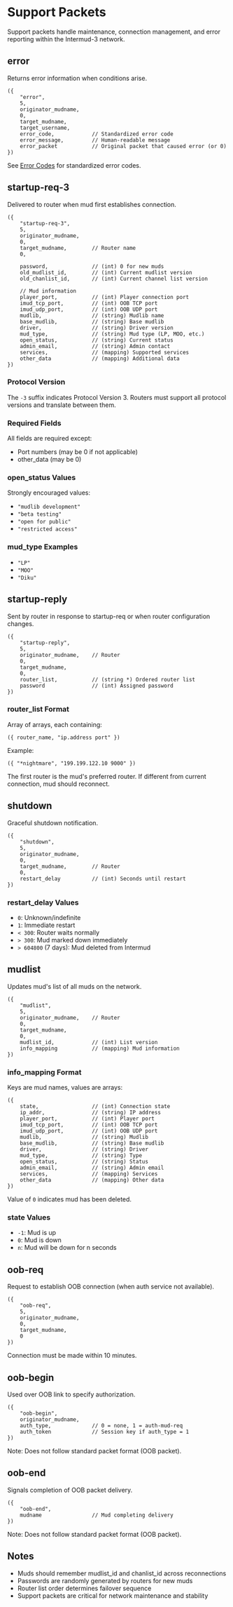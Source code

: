 # Support Packets

Support packets handle maintenance, connection management, and error reporting within the Intermud-3 network.

## error

Returns error information when conditions arise.

```lpc
({
    "error",
    5,
    originator_mudname,
    0,
    target_mudname,
    target_username,
    error_code,            // Standardized error code
    error_message,         // Human-readable message
    error_packet           // Original packet that caused error (or 0)
})
```

See [Error Codes](reference.md#error-codes) for standardized error codes.

## startup-req-3

Delivered to router when mud first establishes connection.

```lpc
({
    "startup-req-3",
    5,
    originator_mudname,
    0,
    target_mudname,        // Router name
    0,
    
    password,              // (int) 0 for new muds
    old_mudlist_id,        // (int) Current mudlist version
    old_chanlist_id,       // (int) Current channel list version
    
    // Mud information
    player_port,           // (int) Player connection port
    imud_tcp_port,         // (int) OOB TCP port
    imud_udp_port,         // (int) OOB UDP port  
    mudlib,                // (string) Mudlib name
    base_mudlib,           // (string) Base mudlib
    driver,                // (string) Driver version
    mud_type,              // (string) Mud type (LP, MOO, etc.)
    open_status,           // (string) Current status
    admin_email,           // (string) Admin contact
    services,              // (mapping) Supported services
    other_data             // (mapping) Additional data
})
```

### Protocol Version
The `-3` suffix indicates Protocol Version 3. Routers must support all protocol versions and translate between them.

### Required Fields
All fields are required except:
- Port numbers (may be 0 if not applicable)
- other_data (may be 0)

### open_status Values
Strongly encouraged values:
- `"mudlib development"`
- `"beta testing"`
- `"open for public"`
- `"restricted access"`

### mud_type Examples
- `"LP"`
- `"MOO"`
- `"Diku"`

## startup-reply

Sent by router in response to startup-req or when router configuration changes.

```lpc
({
    "startup-reply",
    5,
    originator_mudname,    // Router
    0,
    target_mudname,
    0,
    router_list,           // (string *) Ordered router list
    password               // (int) Assigned password
})
```

### router_list Format
Array of arrays, each containing:
```lpc
({ router_name, "ip.address port" })
```

Example:
```lpc
({ "*nightmare", "199.199.122.10 9000" })
```

The first router is the mud's preferred router. If different from current connection, mud should reconnect.

## shutdown

Graceful shutdown notification.

```lpc
({
    "shutdown",
    5,
    originator_mudname,
    0,
    target_mudname,        // Router
    0,
    restart_delay          // (int) Seconds until restart
})
```

### restart_delay Values
- `0`: Unknown/indefinite
- `1`: Immediate restart
- `< 300`: Router waits normally
- `> 300`: Mud marked down immediately
- `> 604800` (7 days): Mud deleted from Intermud

## mudlist

Updates mud's list of all muds on the network.

```lpc
({
    "mudlist",
    5,
    originator_mudname,    // Router
    0,
    target_mudname,
    0,
    mudlist_id,            // (int) List version
    info_mapping           // (mapping) Mud information
})
```

### info_mapping Format
Keys are mud names, values are arrays:
```lpc
({
    state,                 // (int) Connection state
    ip_addr,               // (string) IP address
    player_port,           // (int) Player port
    imud_tcp_port,         // (int) OOB TCP port
    imud_udp_port,         // (int) OOB UDP port
    mudlib,                // (string) Mudlib
    base_mudlib,           // (string) Base mudlib
    driver,                // (string) Driver
    mud_type,              // (string) Type
    open_status,           // (string) Status
    admin_email,           // (string) Admin email
    services,              // (mapping) Services
    other_data             // (mapping) Other data
})
```

Value of `0` indicates mud has been deleted.

### state Values
- `-1`: Mud is up
- `0`: Mud is down
- `n`: Mud will be down for n seconds

## oob-req

Request to establish OOB connection (when auth service not available).

```lpc
({
    "oob-req",
    5,
    originator_mudname,
    0,
    target_mudname,
    0
})
```

Connection must be made within 10 minutes.

## oob-begin

Used over OOB link to specify authorization.

```lpc
({
    "oob-begin",
    originator_mudname,
    auth_type,             // 0 = none, 1 = auth-mud-req
    auth_token             // Session key if auth_type = 1
})
```

Note: Does not follow standard packet format (OOB packet).

## oob-end

Signals completion of OOB packet delivery.

```lpc
({
    "oob-end",
    mudname                // Mud completing delivery
})
```

Note: Does not follow standard packet format (OOB packet).

## Notes

- Muds should remember mudlist_id and chanlist_id across reconnections
- Passwords are randomly generated by routers for new muds
- Router list order determines failover sequence
- Support packets are critical for network maintenance and stability